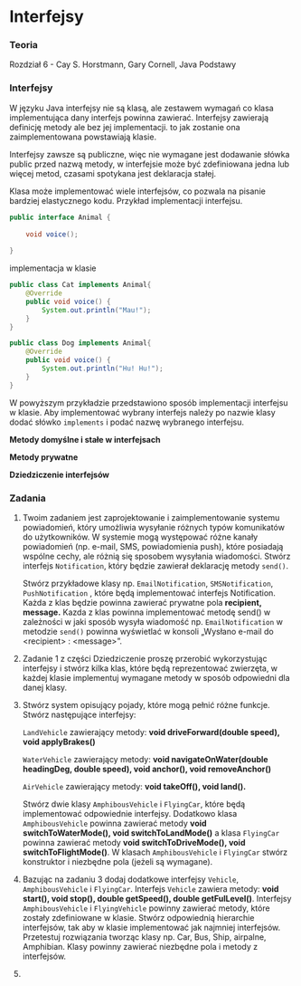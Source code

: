 # Interfejsy

### Teoria

Rozdział 6 - Cay S. Horstmann, Gary Cornell, Java Podstawy

### Interfejsy

W języku Java interfejsy nie są klasą, ale zestawem wymagań co klasa implementująca dany interfejs powinna zawierać. Interfejsy zawierają definicję metody ale bez jej implementacji. to jak zostanie ona zaimplementowana powstawiają klasie.&#x20;

Interfejsy zawsze są publiczne, więc nie wymagane jest dodawanie słówka public przed nazwą metody, w interfejsie może być zdefiniowana jedna lub więcej metod, czasami spotykana jest deklaracja stałej.&#x20;

Klasa może implementować wiele interfejsów, co pozwala na pisanie bardziej elastycznego kodu. Przykład implementacji interfejsu.

```java
public interface Animal {
    
    void voice();
    
}
```

implementacja w klasie

```java
public class Cat implements Animal{
    @Override
    public void voice() {
        System.out.println("Mau!");
    }
}

public class Dog implements Animal{
    @Override
    public void voice() {
        System.out.println("Hu! Hu!");
    }
}

```

W powyższym przykładzie przedstawiono sposób implementacji interfejsu w klasie. Aby implementować wybrany interfejs należy po nazwie klasy dodać słówko `implements` i  podać nazwę wybranego interfejsu.&#x20;

**Metody domyślne i stałe w interfejsach**

**Metody prywatne**

**Dziedziczenie interfejsów**

### Zadania

1.  Twoim zadaniem jest zaprojektowanie i zaimplementowanie systemu powiadomień, który umożliwia wysyłanie różnych typów komunikatów do użytkowników. W systemie mogą występować różne kanały powiadomień (np. e-mail, SMS, powiadomienia push), które posiadają wspólne cechy, ale różnią się sposobem wysyłania wiadomości. Stwórz interfejs `Notification`, który będzie zawierał deklarację metody `send()`.&#x20;

    Stwórz przykładowe klasy np. `EmailNotification`, `SMSNotification`, `PushNotification` , które będą implementować interfejs Notification. Każda z klas będzie powinna zawierać prywatne pola **recipient, message.** Kazda z klas powinna implementować metodę send() w zależności w jaki sposób wysyła wiadomość np. `EmailNotification` w metodzie `send()` powinna wyświetlać w konsoli „Wysłano e-mail do \<recipient> : \<message>”.
2. Zadanie 1 z części Dziedziczenie proszę przerobić wykorzystując interfejsy i stwórz kilka klas, które będą reprezentować zwierzęta, w każdej klasie implementuj wymagane metody w sposób odpowiedni dla danej klasy.
3.  Stwórz system opisujący pojady, które mogą pełnić różne funkcje. Stwórz następujące interfejsy:

    `LandVehicle` zawierający metody: **void driveForward(double speed), void applyBrakes()**

    `WaterVehicle` zawierający metody: **void navigateOnWater(double headingDeg, double speed),  void anchor(), void removeAnchor()**

    `AirVehicle` zawierający metody: **void takeOff(), void land().**

    Stwórz dwie klasy `AmphibousVehicle` i `FlyingCar`, które będą implementować odpowiednie interfejsy.  Dodatkowo klasa `AmphibousVehicle` powinna zawierać metody **void switchToWaterMode(), void switchToLandMode()** a klasa `FlyingCar` powinna zawierać metody **void switchToDriveMode(), void switchToFlightMode()**. W klasach `AmphibousVehicle` i `FlyingCar` stwórz konstruktor i niezbędne pola (jeżeli są wymagane).
4. Bazując na zadaniu 3 dodaj dodatkowe interfejsy  `Vehicle`, `AmphibousVehicle` i `FlyingCar`.  Interfejs `Vehicle` zawiera metody: **void start(), void stop(), double getSpeed(), double getFulLevel()**. Interfejsy `AmphibousVehicle` i `FlyingVehicle` powinny zawierać metody, które zostały zdefiniowane w klasie. Stwórz odpowiednią hierarchie interfejsów, tak aby w klasie implementować jak najmniej interfejsów. Przetestuj rozwiązania tworząc klasy np. Car, Bus, Ship, airpalne, Amphibian. Klasy powinny zawierać niezbędne pola i metody z interfejsów.
5.

